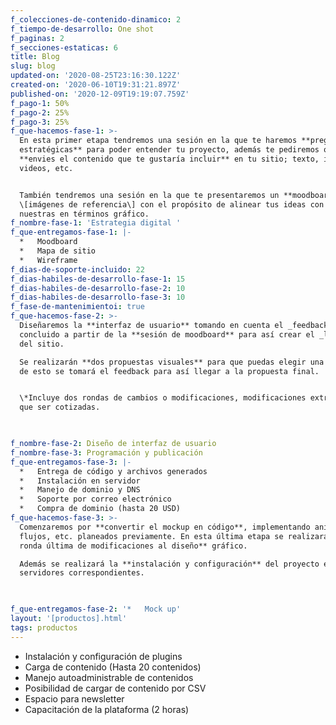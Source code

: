 ```yaml
---
f_colecciones-de-contenido-dinamico: 2
f_tiempo-de-desarrollo: One shot
f_paginas: 2
f_secciones-estaticas: 6
title: Blog
slug: blog
updated-on: '2020-08-25T23:16:30.122Z'
created-on: '2020-06-10T19:31:21.897Z'
published-on: '2020-12-09T19:19:07.759Z'
f_pago-1: 50%
f_pago-2: 25%
f_pago-3: 25%
f_que-hacemos-fase-1: >-
  En esta primer etapa tendremos una sesión en la que te haremos **preguntas
  estratégicas** para poder entender tu proyecto, además te pediremos que nos
  **envies el contenido que te gustaría incluir** en tu sitio; texto, imágenes,
  videos, etc.


  También tendremos una sesión en la que te presentaremos un **moodboard**
  \[imágenes de referencia\] con el propósito de alinear tus ideas con las
  nuestras en términos gráfico.
f_nombre-fase-1: 'Estrategia digital '
f_que-entregamos-fase-1: |-
  *   Moodboard
  *   Mapa de sitio
  *   Wireframe
f_dias-de-soporte-incluido: 22
f_dias-habiles-de-desarrollo-fase-1: 15
f_dias-habiles-de-desarrollo-fase-2: 10
f_dias-habiles-de-desarrollo-fase-3: 10
f_fase-de-mantenimientoi: true
f_que-hacemos-fase-2: >-
  Diseñaremos la **interfaz de usuario** tomando en cuenta el _feedback_
  concluido a partir de la **sesión de moodboard** para así crear el _look&feel_
  del sitio.  

  Se realizarán **dos propuestas visuales** para que puedas elegir una de ella,
  de esto se tomará el feedback para así llegar a la propuesta final.


  \*Incluye dos rondas de cambios o modificaciones, modificaciones extra tendrán
  que ser cotizadas.


  ‍
f_nombre-fase-2: Diseño de interfaz de usuario
f_nombre-fase-3: Programación y publicación
f_que-entregamos-fase-3: |-
  *   Entrega de código y archivos generados
  *   Instalación en servidor
  *   Manejo de dominio y DNS
  *   Soporte por correo electrónico
  *   Compra de dominio (hasta 20 USD)
f_que-hacemos-fase-3: >-
  Comenzaremos por **convertir el mockup en código**, implementando animaciones,
  flujos, etc. planeados previamente. En esta última etapa se realizará **un
  ronda última de modificaciones al diseño** gráfico.  

  Además se realizará la **instalación y configuración** del proyecto en los
  servidores correspondientes.


  ‍
f_que-entregamos-fase-2: '*   Mock up'
layout: '[productos].html'
tags: productos
---
```


*   Instalación y configuración de plugins
*   Carga de contenido (Hasta 20 contenidos)
*   Manejo autoadministrable de contenidos
*   Posibilidad de cargar de contenido por CSV
*   Espacio para newsletter
*   Capacitación de la plataforma (2 horas)
